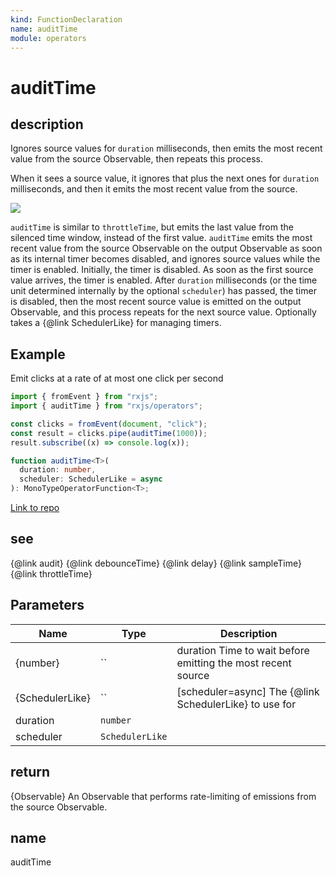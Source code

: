 ```yaml
---
kind: FunctionDeclaration
name: auditTime
module: operators
---
```


# auditTime

## description

Ignores source values for `duration` milliseconds, then emits the most recent
value from the source Observable, then repeats this process.

<span class="informal">When it sees a source value, it ignores that plus
the next ones for `duration` milliseconds, and then it emits the most recent
value from the source.</span>

![](auditTime.png)

`auditTime` is similar to `throttleTime`, but emits the last value from the
silenced time window, instead of the first value. `auditTime` emits the most
recent value from the source Observable on the output Observable as soon as
its internal timer becomes disabled, and ignores source values while the
timer is enabled. Initially, the timer is disabled. As soon as the first
source value arrives, the timer is enabled. After `duration` milliseconds (or
the time unit determined internally by the optional `scheduler`) has passed,
the timer is disabled, then the most recent source value is emitted on the
output Observable, and this process repeats for the next source value.
Optionally takes a {@link SchedulerLike} for managing timers.

## Example

Emit clicks at a rate of at most one click per second

```ts
import { fromEvent } from "rxjs";
import { auditTime } from "rxjs/operators";

const clicks = fromEvent(document, "click");
const result = clicks.pipe(auditTime(1000));
result.subscribe((x) => console.log(x));
```

```ts
function auditTime<T>(
  duration: number,
  scheduler: SchedulerLike = async
): MonoTypeOperatorFunction<T>;
```

[Link to repo](https://github.com/ReactiveX/rxjs/blob/master/src/internal/operators/auditTime.ts#L54-L56)

## see

{@link audit}
{@link debounceTime}
{@link delay}
{@link sampleTime}
{@link throttleTime}

## Parameters

| Name            | Type            | Description                                                  |
| --------------- | --------------- | ------------------------------------------------------------ |
| {number}        | ``              | duration Time to wait before emitting the most recent source |
| {SchedulerLike} | ``              | [scheduler=async] The {@link SchedulerLike} to use for       |
| duration        | `number`        |                                                              |
| scheduler       | `SchedulerLike` |                                                              |

## return

{Observable<T>} An Observable that performs rate-limiting of
emissions from the source Observable.

## name

auditTime
